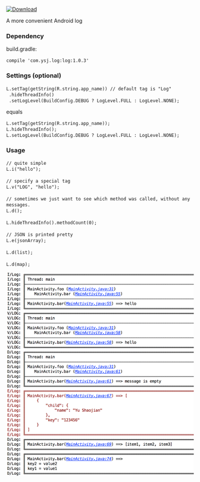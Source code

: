 [ ![Download](https://api.bintray.com/packages/yushaojian13/maven/Log/images/download.svg) ](https://bintray.com/yushaojian13/maven/Log/_latestVersion)

A more convenient Android log

### Dependency
build.gradle:

```
compile 'com.ysj.log:log:1.0.3'
```


### Settings (optional)
```
L.setTag(getString(R.string.app_name)) // default tag is "Log"
 .hideThreadInfo()
 .setLogLevel(BuildConfig.DEBUG ? LogLevel.FULL : LogLevel.NONE);
```
equals

```
L.setTag(getString(R.string.app_name));
L.hideThreadInfo();
L.setLogLevel(BuildConfig.DEBUG ? LogLevel.FULL : LogLevel.NONE);
```

### Usage

```
// quite simple
L.i("hello");

// specify a special tag
L.v("LOG", "hello");

// sometimes we just want to see which method was called, without any messages.
L.d();

L.hideThreadInfo().methodCount(0);

// JSON is printed pretty
L.e(jsonArray);

L.d(list);

L.d(map);
```

<img src='https://github.com/yushaojian13/Log/blob/master/screenshots/Log.png'/>
